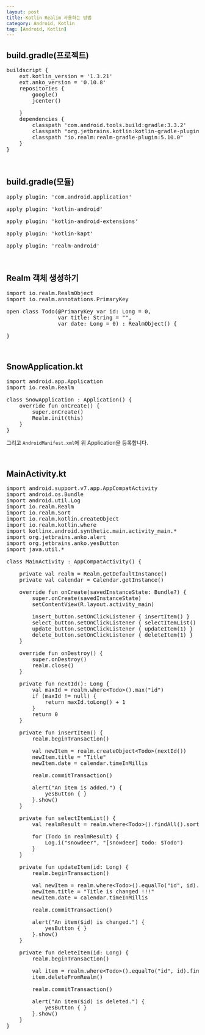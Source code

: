 ```yaml
---
layout: post
title: Kotlin Realim 사용하는 방법
category: Android, Kotlin
tag: [Android, Kotlin]
---
```


## build.gradle(프로젝트)

<pre class="prettyprint">
buildscript {
    ext.kotlin_version = '1.3.21'
    ext.anko_version = '0.10.8'
    repositories {
        google()
        jcenter()

    }
    dependencies {
        classpath 'com.android.tools.build:gradle:3.3.2'
        classpath "org.jetbrains.kotlin:kotlin-gradle-plugin:$kotlin_version"
        classpath "io.realm:realm-gradle-plugin:5.10.0"
    }
}
</pre>

<br>

## build.gradle(모듈)

<pre class="prettyprint">
apply plugin: 'com.android.application'

apply plugin: 'kotlin-android'

apply plugin: 'kotlin-android-extensions'

apply plugin: 'kotlin-kapt'

apply plugin: 'realm-android'
</pre>

<br>

## Realm 객체 생성하기

<pre class="prettyprint">
import io.realm.RealmObject
import io.realm.annotations.PrimaryKey

open class Todo(@PrimaryKey var id: Long = 0,
                var title: String = "",
                var date: Long = 0) : RealmObject() {

}
</pre>

<br>

## SnowApplication.kt

<pre class="prettyprint">
import android.app.Application
import io.realm.Realm

class SnowApplication : Application() {
    override fun onCreate() {
        super.onCreate()
        Realm.init(this)
    }
}
</pre>

그리고 `AndroidManifest.xml`에 위 Application을 등록합니다.

<br>

## MainActivity.kt

<pre class="prettyprint">
import android.support.v7.app.AppCompatActivity
import android.os.Bundle
import android.util.Log
import io.realm.Realm
import io.realm.Sort
import io.realm.kotlin.createObject
import io.realm.kotlin.where
import kotlinx.android.synthetic.main.activity_main.*
import org.jetbrains.anko.alert
import org.jetbrains.anko.yesButton
import java.util.*

class MainActivity : AppCompatActivity() {

    private val realm = Realm.getDefaultInstance()
    private val calendar = Calendar.getInstance()

    override fun onCreate(savedInstanceState: Bundle?) {
        super.onCreate(savedInstanceState)
        setContentView(R.layout.activity_main)

        insert_button.setOnClickListener { insertItem() }
        select_button.setOnClickListener { selectItemList() }
        update_button.setOnClickListener { updateItem(1) }
        delete_button.setOnClickListener { deleteItem(1) }
    }

    override fun onDestroy() {
        super.onDestroy()
        realm.close()
    }

    private fun nextId(): Long {
        val maxId = realm.where&lt;Todo&gt;().max("id")
        if (maxId != null) {
            return maxId.toLong() + 1
        }
        return 0
    }

    private fun insertItem() {
        realm.beginTransaction()

        val newItem = realm.createObject&lt;Todo&gt;(nextId())
        newItem.title = "Title"
        newItem.date = calendar.timeInMillis

        realm.commitTransaction()

        alert("An item is added.") {
            yesButton { }
        }.show()
    }

    private fun selectItemList() {
        val realmResult = realm.where&lt;Todo&gt;().findAll().sort("date", Sort.DESCENDING)

        for (Todo in realmResult) {
            Log.i("snowdeer", "[snowdeer] todo: $Todo")
        }
    }

    private fun updateItem(id: Long) {
        realm.beginTransaction()

        val newItem = realm.where&lt;Todo&gt;().equalTo("id", id).findFirst()!!
        newItem.title = "Title is changed !!!"
        newItem.date = calendar.timeInMillis

        realm.commitTransaction()

        alert("An item($id) is changed.") {
            yesButton { }
        }.show()
    }

    private fun deleteItem(id: Long) {
        realm.beginTransaction()

        val item = realm.where&lt;Todo&gt;().equalTo("id", id).findFirst()!!
        item.deleteFromRealm()

        realm.commitTransaction()

        alert("An item($id) is deleted.") {
            yesButton { }
        }.show()
    }
}
</pre>